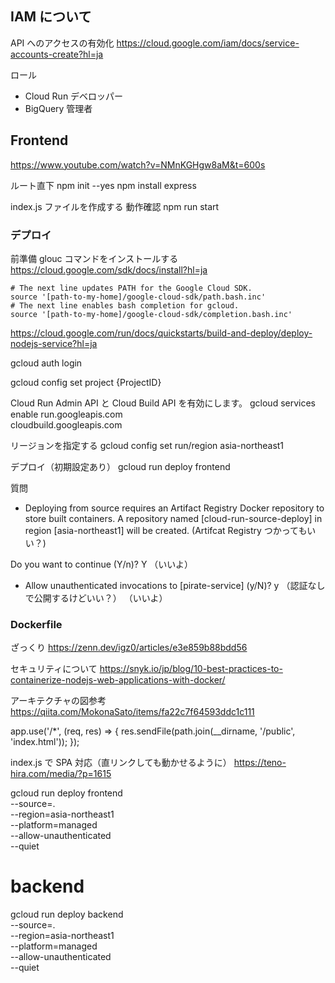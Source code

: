 ## IAM について

API へのアクセスの有効化
https://cloud.google.com/iam/docs/service-accounts-create?hl=ja

ロール

- Cloud Run デベロッパー
- BigQuery 管理者

## Frontend

https://www.youtube.com/watch?v=NMnKGHgw8aM&t=600s

ルート直下
npm init --yes
npm install express

index.js ファイルを作成する
動作確認
npm run start

### デプロイ

前準備
glouc コマンドをインストールする
https://cloud.google.com/sdk/docs/install?hl=ja

```
# The next line updates PATH for the Google Cloud SDK.
source '[path-to-my-home]/google-cloud-sdk/path.bash.inc'
# The next line enables bash completion for gcloud.
source '[path-to-my-home]/google-cloud-sdk/completion.bash.inc'
```

https://cloud.google.com/run/docs/quickstarts/build-and-deploy/deploy-nodejs-service?hl=ja

gcloud auth login

gcloud config set project {ProjectID}

Cloud Run Admin API と Cloud Build API を有効にします。
gcloud services enable run.googleapis.com \
 cloudbuild.googleapis.com

リージョンを指定する
gcloud config set run/region asia-northeast1

デプロイ（初期設定あり）
gcloud run deploy frontend

質問

- Deploying from source requires an Artifact Registry Docker repository to store built
  containers. A repository named [cloud-run-source-deploy] in region [asia-northeast1] will be
  created.
  (Artifcat Registry つかってもいい？)

Do you want to continue (Y/n)? Y
（いいよ）

- Allow unauthenticated invocations to [pirate-service] (y/N)? y
  （認証なしで公開するけどいい？）
  （いいよ）

### Dockerfile

ざっくり
https://zenn.dev/igz0/articles/e3e859b88bdd56

セキュリティについて
https://snyk.io/jp/blog/10-best-practices-to-containerize-nodejs-web-applications-with-docker/

アーキテクチャの図参考
https://qiita.com/MokonaSato/items/fa22c7f64593ddc1c111

app.use('/\*', (req, res) => {
res.sendFile(path.join(\_\_dirname, '/public', 'index.html'));
});

index.js で SPA 対応（直リンクしても動かせるように）
https://teno-hira.com/media/?p=1615

gcloud run deploy frontend \
 --source=. \
 --region=asia-northeast1 \
 --platform=managed \
 --allow-unauthenticated \
 --quiet

# backend

gcloud run deploy backend \
 --source=. \
 --region=asia-northeast1 \
 --platform=managed \
 --allow-unauthenticated \
 --quiet
